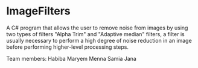 # ImageFilters

A C# program that allows the user to remove noise from images by using two types of filters "Alpha Trim" and "Adaptive median" filters, a filter is usually necessary to perform a high degree of noise reduction in an image before performing higher-level processing steps.

Team members:
Habiba 
Maryem
Menna
Samia
Jana
